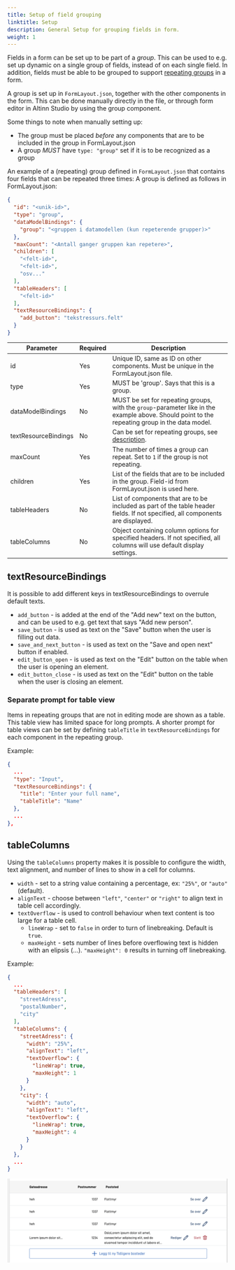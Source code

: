 ```yaml
---
title: Setup of field grouping
linktitle: Setup
description: General Setup for grouping fields in form.
weight: 1
---
```


Fields in a form can be set up to be part of a _group_. This can be used to e.g. set up dynamic on a single group of fields,
instead of on each single field. In addition, fields must be able to be grouped to support [repeating groups](../repeating) in a form.

A group is set up in `FormLayout.json`, together with the other components in the form. This can be done manually directly in the file, 
or through form editor in Altinn Studio by using the group component.

Some things to note when manually setting up:

- The group must be placed _before_ any components that are to be included in the group in FormLayout.json
- A group _MUST_ have `type: "group"` set if it is to be recognized as a group

An example of a (repeating) group defined in `FormLayout.json` that contains four fields that can be repeated three times:
A group is defined as follows in FormLayout.json:

```json {hl_lines=[3,"8-12"]}
{
  "id": "<unik-id>",
  "type": "group",
  "dataModelBindings": {
    "group": "<gruppen i datamodellen (kun repeterende grupper)>"
  },
  "maxCount": "<Antall ganger gruppen kan repetere>",
  "children": [
    "<felt-id>",
    "<felt-id>",
    "osv..."
  ],
  "tableHeaders": [
    "<felt-id>"
  ],
  "textResourceBindings": {
    "add_button": "tekstressurs.felt"
  }
}
```

| Parameter             | Required | Description                                                                                                                                    |
| --------------------- | -------- |------------------------------------------------------------------------------------------------------------------------------------------------|
| id                    | Yes      | Unique ID, same as ID on other components. Must be unique in the FormLayout.json file.                                                         |
| type                  | Yes      | MUST be 'group'. Says that this is a group.                                                                                                    |
| dataModelBindings     | No       | MUST be set for repeating groups, with the `group`-parameter like in the example above. Should point to the repeating group in the data model. |
| textResourceBindings  | No       | Can be set for repeating groups, see [description](#textresourcebindings).                                                                     |
| maxCount              | Yes      | The number of times a group can repeat. Set to `1` if the group is not repeating.                                                              |
| children              | Yes      | List of the fields that are to be included in the group. Field-id from FormLayout.json is used here.                                           |
| tableHeaders          | No       | List of components that are to be included as part of the table header fields. If not specified, all components are displayed.                 |
| tableColumns          | No       | Object containing column options for specified headers. If not specified, all columns will use default display settings.                       |

## textResourceBindings
It is possible to add different keys in textResourceBindings to overrule default texts.
- `add_button` - is added at the end of the "Add new" text on the button, and can be used to e.g. get text that says "Add new person".
- `save_button` - is used as text on the "Save" button when the user is filling out data.
- `save_and_next_button` - is used as text on the "Save and open next" button if enabled.
- `edit_button_open` - is used as text on the "Edit" button on the table when the user is opening an element.
- `edit_button_close` - is used as text on the "Edit" button on the table when the user is closing an element.

### Separate prompt for table view

Items in repeating groups that are not in editing mode are shown as a table. This table view has limited space for long prompts. A shorter prompt for table views can be set by defining `tableTitle` in `textResourceBindings` for each component in the repeating group.

Example:

```json
{
  ...
  "type": "Input",
  "textResourceBindings": {
    "title": "Enter your full name",
    "tableTitle": "Name"
  },
  ...
},
```

## tableColumns

Using the `tableColumns` property makes it is possible to configure the width, text alignment, and number of lines to show in a cell for columns.
- `width` - set to a string value containing a percentage, ex: `"25%"`, or `"auto"` (default).
- `alignText` - choose between `"left"`, `"center"` or `"right"` to align text in table cell accordingly.
- `textOverflow` - is used to controll behaviour when text content is too large for a table cell.
  - `lineWrap` - set to `false` in order to turn of linebreaking. Default is `true`.
  - `maxHeight` - sets number of lines before overflowing text is hidden with an elipsis (...). `"maxHeight": 0` results in turning off linebreaking.

Example:

```json
{
  ...
  "tableHeaders": [
    "streetAdress",
    "postalNumber",
    "city"
  ],
  "tableColumns": {
    "streetAdress": {
      "width": "25%",
      "alignText": "left",
      "textOverflow": {
        "lineWrap": true, 
        "maxHeight": 1
      }
    },
    "city": {
      "width": "auto",
      "alignText": "left",
      "textOverflow": {
        "lineWrap": true,
        "maxHeight": 4
      }
    }
  },
  ...
}
```
![Example for column options](column-options-example.png "Example for column options")
